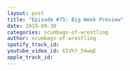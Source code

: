 ```yaml
---
layout: post
title: "Episode #75: Big Week Preview"
date: 2019-09-30
categories: scumbags-of-wrestling
author: scumbags-of-wrestling
spotify_track_id: 
youtube_video_id: 6IVh7_54wqE
apple_track_id: 
---
```

